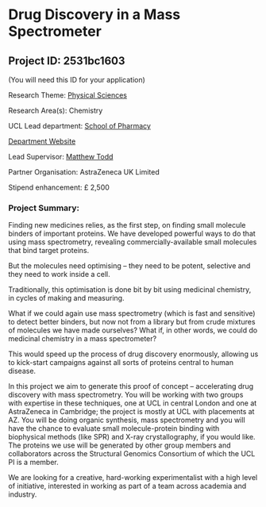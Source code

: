 # Drug Discovery in a Mass Spectrometer

## Project ID: **2531bc1603**
(You will need this ID for your application)

Research Theme: [Physical Sciences](../themes/physical-sciences.md)

Research Area(s):
Chemistry

UCL Lead department: [School of Pharmacy](../departments/school-of-pharmacy.md)

[Department Website](https://www.ucl.ac.uk/pharmacy)

Lead Supervisor: [Matthew Todd](https://profiles.ucl.ac.uk/69510)

Partner Organisation: AstraZeneca UK Limited

Stipend enhancement: £ 2,500

### Project Summary:

Finding new medicines relies, as the first step, on finding small molecule binders of important proteins. We have developed powerful ways to do that using mass spectrometry, revealing commercially-available small molecules that bind target proteins.

But the molecules need optimising – they need to be potent, selective and they need to work inside a cell.

Traditionally, this optimisation is done bit by bit using medicinal chemistry, in cycles of making and measuring. 

What if we could again use mass spectrometry (which is fast and sensitive) to detect better binders, but now not from a library but from crude mixtures of molecules we have made ourselves? What if, in other words, we could do medicinal chemistry in a mass spectrometer?

This would speed up the process of drug discovery enormously, allowing us to kick-start campaigns against all sorts of proteins central to human disease.

In this project we aim to generate this proof of concept – accelerating drug discovery with mass spectrometry. You will be working with two groups with expertise in these techniques, one at UCL in central London and one at AstraZeneca in Cambridge; the project is mostly at UCL with placements at AZ. You will be doing organic synthesis, mass spectrometry and you will have the chance to evaluate small molecule-protein binding with biophysical methods (like SPR) and X-ray crystallography, if you would like. The proteins we use will be generated by other group members and collaborators across the Structural Genomics Consortium of which the UCL PI is a member.

We are looking for a creative, hard-working experimentalist with a high level of initiative, interested in working as part of a team across academia and industry.
